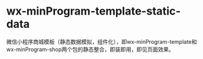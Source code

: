 # wx-minProgram-template-static-data
微信小程序商城模板（静态数据模拟，组件化），即wx-minProgram-template和wx-minProgram-shop两个包的静态整合，即装即用，即见页面效果。
